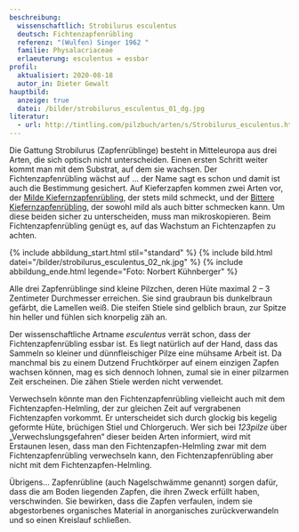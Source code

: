 ```yaml
---
beschreibung:
  wissenschaftlich: Strobilurus esculentus
  deutsch: Fichtenzapfenrübling
  referenz: "(Wulfen) Singer 1962 "
  familie: Physalacriaceae
  erlaeuterung: esculentus = essbar
profil:
  aktualisiert: 2020-08-18
  autor_in: Dieter Gewalt
hauptbild:
  anzeige: true
  datei: /bilder/strobilurus_esculentus_01_dg.jpg
literatur:
  - url: http://tintling.com/pilzbuch/arten/s/Strobilurus_esculentus.html
---
```

Die Gattung Strobilurus (Zapfenrüblinge) besteht in Mitteleuropa aus drei Arten, die sich optisch nicht unterscheiden. Einen ersten Schritt weiter kommt man mit dem Substrat, auf dem sie wachsen. Der Fichtenzapfenrübling wächst auf … der Name sagt es schon und damit ist auch die Bestimmung gesichert. Auf Kieferzapfen kommen zwei Arten vor, der [Milde Kiefernzapfenrübling](/pilze/strobilurus-stephanocystis-milder-kieferzapfenrübling), der stets mild schmeckt, und der [Bittere Kiefernzapfenrübling](/pilze/strobilurus-tenacellus-bitterer-kiefern-zapfenrübling), der sowohl mild als auch bitter schmecken kann. Um diese beiden sicher zu unterscheiden, muss man mikroskopieren. Beim Fichtenzapfenrübling genügt es, auf das Wachstum an Fichtenzapfen zu achten.

{% include abbildung_start.html stil="standard" %}
{% include bild.html datei="/bilder/strobilurus_esculentus_02_nk.jpg" %}
{% include abbildung_ende.html legende="Foto: Norbert Kühnberger" %}

Alle drei Zapfenrüblinge sind kleine Pilzchen, deren Hüte maximal 2 – 3 Zentimeter Durchmesser erreichen. Sie sind graubraun bis dunkelbraun gefärbt, die Lamellen weiß. Die steifen Stiele sind gelblich braun, zur Spitze hin heller und fühlen sich knorpelig zäh an.

Der wissenschaftliche Artname *esculentus* verrät schon, dass der Fichtenzapfenrübling essbar ist. Es liegt natürlich auf der Hand, dass das Sammeln so kleiner und dünnfleischiger Pilze eine mühsame Arbeit ist. Da manchmal bis zu einem Dutzend Fruchtkörper auf einem einzigen Zapfen wachsen können, mag es sich dennoch lohnen, zumal sie in einer pilzarmen Zeit erscheinen. Die zähen Stiele werden nicht verwendet.

Verwechseln könnte man den Fichtenzapfenrübling vielleicht auch mit dem Fichtenzapfen-Helmling, der zur gleichen Zeit auf vergrabenen Fichtenzapfen vorkommt. Er unterscheidet sich durch glockig bis kegelig geformte Hüte, brüchigen Stiel und Chlorgeruch. Wer sich bei *123pilze* über „Verwechslungsgefahren“ dieser beiden Arten informiert, wird mit Erstaunen lesen, dass man den Fichtenzapfen-Helmling zwar mit dem Fichtenzapfenrübling verwechseln kann, den Fichtenzapfenrübling aber nicht mit dem Fichtenzapfen-Helmling.

Übrigens… Zapfenrübline (auch Nagelschwämme genannt) sorgen dafür, dass die am Boden liegenden Zapfen, die ihren Zweck erfüllt haben, verschwinden. Sie bewirken, dass die Zapfen verfaulen, indem sie abgestorbenes organisches Material in anorganisches zurückverwandeln und so einen Kreislauf schließen.